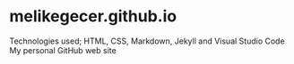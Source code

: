 # melikegecer.github.io
Technologies used; HTML, CSS, Markdown, Jekyll and Visual Studio Code
<br>
My personal GitHub web site
